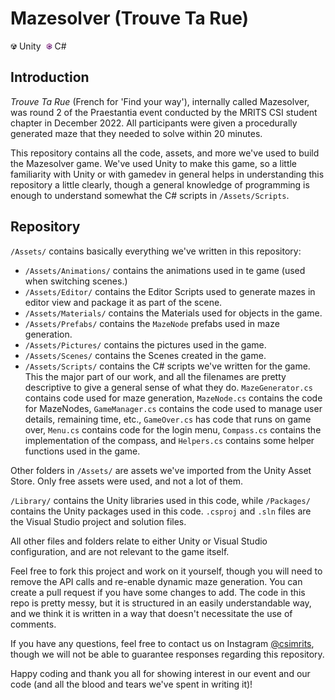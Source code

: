 # Mazesolver (Trouve Ta Rue)

<img src = "https://github.com/devicons/devicon/blob/master/icons/unity/unity-original.svg" width="10px" height = "10px"> Unity&nbsp;
<img src="https://github.com/devicons/devicon/blob/master/icons/csharp/csharp-original.svg" width="10px" height = "10px"> C#

## Introduction
*Trouve Ta Rue* (French for 'Find your way'), internally called Mazesolver, was round 2 of the Praestantia event conducted by the MRITS CSI student chapter in December 2022. All participants were given a procedurally generated maze that they needed to solve within 20 minutes.

This repository contains all the code, assets, and more we've used to build the Mazesolver game. We've used Unity to make this game, so a little familiarity with Unity or with gamedev in general helps in understanding this repository a little clearly, though a general knowledge of programming is enough to understand somewhat the C# scripts in `/Assets/Scripts`.

## Repository

`/Assets/` contains basically everything we've written in this repository:

* `/Assets/Animations/` contains the animations used in te game (used when switching scenes.)
* `/Assets/Editor/` contains the Editor Scripts used to generate mazes in editor view and package it as part of the scene.
* `/Assets/Materials/` contains the Materials used for objects in the game.
* `/Assets/Prefabs/` contains the `MazeNode` prefabs used in maze generation.
* `/Assets/Pictures/` contains the pictures used in the game.
* `/Assets/Scenes/` contains the Scenes created in the game.
* `/Assets/Scripts/` contains the C# scripts we've written for the game. This the major part of our work, and all the filenames are pretty descriptive to give a general sense of what they do. `MazeGenerator.cs` contains code used for maze generation, `MazeNode.cs` contains the code for MazeNodes, `GameManager.cs` contains the code used to manage user details, remaining time, etc., `GameOver.cs` has code that runs on game over, `Menu.cs` contains code for the login menu, `Compass.cs` contains the implementation of the compass, and `Helpers.cs` contains some helper functions used in the game.

Other folders in `/Assets/` are assets we've imported from the Unity Asset Store. Only free assets were used, and not a lot of them.

`/Library/` contains the Unity libraries used in this code, while `/Packages/` contains the Unity packages used in this code. `.csproj` and `.sln` files are the Visual Studio project and solution files.


All other files and folders relate to either Unity or Visual Studio configuration, and are not relevant to the game itself.

Feel free to fork this project and work on it yourself, though you will need to remove the API calls and re-enable dynamic maze generation. You can create a pull request if you have some changes to add. The code in this repo is pretty messy, but it is structured in an easily understandable way, and we think it is written in a way that doesn't necessitate the use of comments.

If you have any questions, feel free to contact us on Instagram [@csimrits](https://instagram.com/csimrits), though we will not be able to guarantee responses regarding this repository.

Happy coding and thank you all for showing interest in our event and our code (and all the blood and tears we've spent in writing it)!
